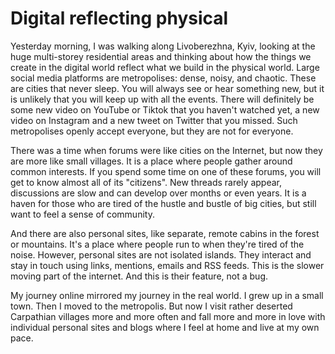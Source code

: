 # Digital reflecting physical

Yesterday morning, I was walking along Livoberezhna, Kyiv, looking at the huge multi-storey residential areas and thinking about how the things we create in the digital world reflect what we build in the physical world. Large social media platforms are metropolises: dense, noisy, and chaotic. These are cities that never sleep. You will always see or hear something new, but it is unlikely that you will keep up with all the events. There will definitely be some new video on YouTube or Tiktok that you haven't watched yet, a new video on Instagram and a new tweet on Twitter that you missed. Such metropolises openly accept everyone, but they are not for everyone.

There was a time when forums were like cities on the Internet, but now they are more like small villages. It is a place where people gather around common interests. If you spend some time on one of these forums, you will get to know almost all of its "citizens". New threads rarely appear, discussions are slow and can develop over months or even years. It is a haven for those who are tired of the hustle and bustle of big cities, but still want to feel a sense of community.

And there are also personal sites, like separate, remote cabins in the forest or mountains. It's a place where people run to when they're tired of the noise. However, personal sites are not isolated islands. They interact and stay in touch using links, mentions, emails and RSS feeds. This is the slower moving part of the internet. And this is their feature, not a bug.

My journey online mirrored my journey in the real world. I grew up in a small town. Then I moved to the metropolis. But now I visit rather deserted Carpathian villages more and more often and fall more and more in love with individual personal sites and blogs where I feel at home and live at my own pace.